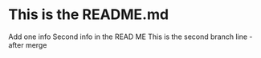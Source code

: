 # This is the README.md
Add one info
Second info in the READ ME
This is the second branch line - after merge
